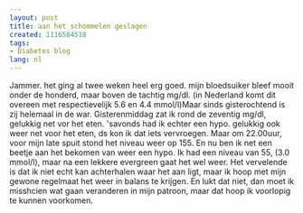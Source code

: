 ```yaml
---
layout: post
title: aan het schommelen geslagen
created: 1116584518
tags:
- Diabetes blog
lang: nl
---
```

Jammer. het ging al twee weken heel erg goed. mijn bloedsuiker bleef mooit onder de honderd, maar boven de tachtig mg/dl. (in Nederland komt dit overeen met respectievelijk 5.6 en 4.4 mmol/l)Maar sinds gisterochtend is zij helemaal in de war. Gisterenmiddag zat ik rond de zeventig mg/dl, gelukkig net vor het eten. 'savonds had ik echter een hypo. gelukkig ook weer net voor het eten, ds kon ik dat iets vervroegen. Maar om 22.00uur, voor mijn late spuit stond het niveau weer op 155. En nu ben ik net een beetje aan het bekomen van weer een hypo. Ik had een niveau van 55, (3.0 mmol/l), maar na een lekkere evergreen gaat het wel weer. Het vervelende is dat ik niet echt kan achterhalen waar het aan ligt, maar ik hoop met mijn gewone regelmaat het weer in balans te krijgen. En lukt dat niet, dan moet ik misshcien wat gaan veranderen in mijn patroon, maar dat hoop ik voorlopig te kunnen voorkomen.
